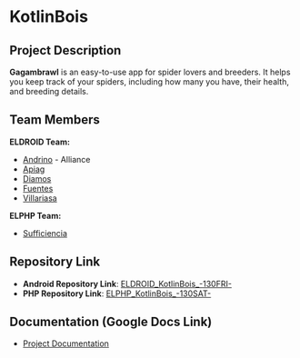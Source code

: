 # KotlinBois

## Project Description

**Gagambrawl** is an easy-to-use app for spider lovers and breeders. It helps you keep track of your spiders, including how many you have, their health, and breeding details.

## Team Members

**ELDROID Team:**
- [Andrino](https://github.com/andrino25) - Alliance
- [Apiag](https://github.com/Kevinboo123)
- [Diamos](https://github.com/diamosclint)
- [Fuentes](https://github.com/nostraJello)
- [Villariasa](https://github.com/vjoseph6)

**ELPHP Team:**
- [Sufficiencia]()

## Repository Link

- **Android Repository Link**: [ELDROID_KotlinBois_-130FRI-](https://github.com/andrino25/ELDROID_KotlinBois_-130FRI-)
- **PHP Repository Link**: [ELPHP_KotlinBois_-130SAT-](https://github.com/andrino25/ELPHP_KotlinBois_-130SAT-)


## Documentation (Google Docs Link)

- [Project Documentation](https://docs.google.com/document/d/1bLO-Mcyeix4iPgywo0olDADMsDcrTcbylMeiVZxSI7A/edit?tab=t.0)

